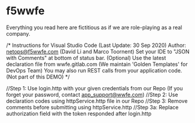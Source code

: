 # f5wwfe
Everything you read here are fictitious as if we are role-playing as a real company.

/* Instructions for Visual Studio Code (Last Update: 30 Sep 2020)
Author: netops@f5wwfe.com (David Li and Marco Toornent)
Set your IDE to "JSON with Comments" at bottom of status bar. (Optional)
Use the latest declaration file from wwfe.gitlab.com (We maintain 'Golden Templates' for DevOps Team)
You may also run REST calls from your application code. (Not part of this DEMO)
*/

//Step 1: Use login.http with your given credentials from our Repo (If you forget your password, contact app_support@wwfe.com)
//Step 2: Use declaration codes using httpService.http file in our Repo
//Step 3: Remove comments before submitting using httpService.http
//Step 3a: Replace authorization field with the token responded after login.http

